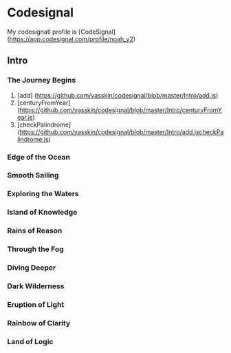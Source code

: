 # Codesignal

My codesignatl profile is [CodeSignal] (https://app.codesignal.com/profile/noah_y2)

## Intro

### The Journey Begins
1. [add] (https://github.com/yasskin/codesignal/blob/master/Intro/add.js)
2. [centuryFromYear] (https://github.com/yasskin/codesignal/blob/master/Intro/centuryFromYear.js)
3. [checkPalindrome] (https://github.com/yasskin/codesignal/blob/master/Intro/add.jscheckPalindrome.js)
### Edge of the Ocean
### Smooth Sailing
### Exploring the Waters
### Island of Knowledge
### Rains of Reason
### Through the Fog
### Diving Deeper
### Dark Wilderness
### Eruption of Light
### Rainbow of Clarity
### Land of Logic
